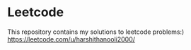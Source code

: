 # Leetcode
This repository contains my solutions to leetcode problems:)  
https://leetcode.com/u/harshithanooli2000/
